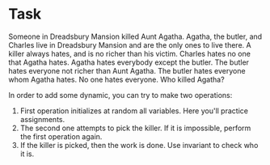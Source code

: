 # Task

Someone in Dreadsbury Mansion killed Aunt Agatha. Agatha, the butler, and Charles live in Dreadsbury Mansion and are the only ones to live there. A killer always hates, and is no richer than his victim. Charles hates no one that Agatha hates. Agatha hates everybody except the butler. The butler hates everyone not richer than Aunt Agatha. The butler hates everyone whom Agatha hates. No one hates everyone. Who killed Agatha?

In order to add some dynamic, you can try to make two operations:

1) First operation initializes at random all variables. Here you'll practice assignments.
2) The second one attempts to pick the killer. If it is impossible, perform the first operation again.
3) If the killer is picked, then the work is done. Use invariant to check who it is.
